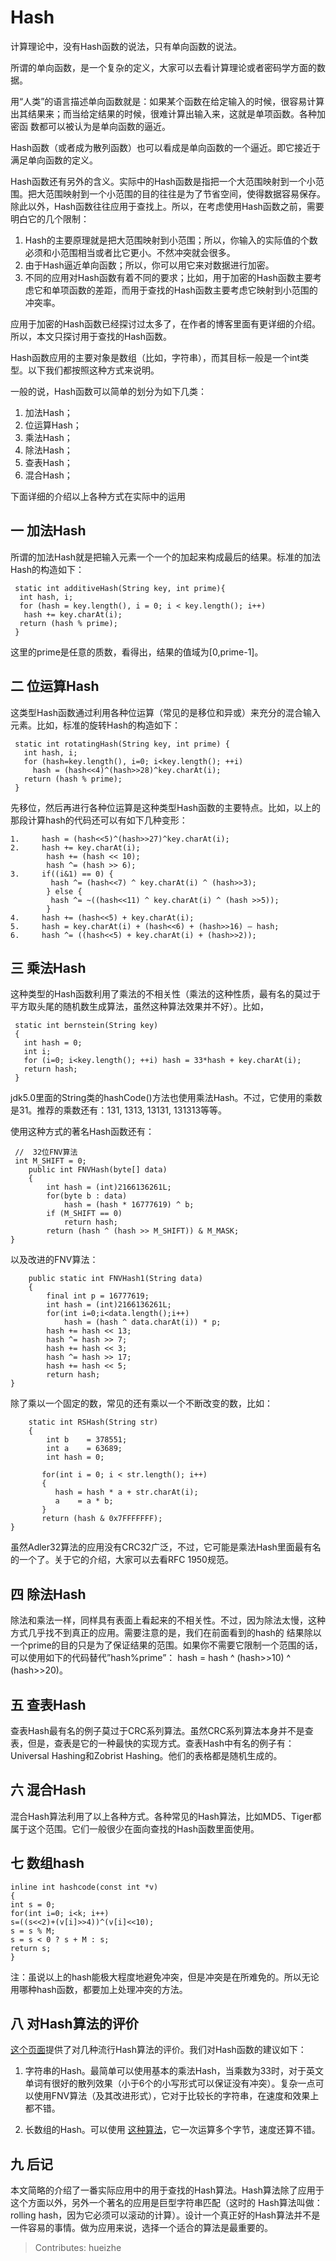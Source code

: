 # Hash

计算理论中，没有Hash函数的说法，只有单向函数的说法。

所谓的单向函数，是一个复杂的定义，大家可以去看计算理论或者密码学方面的数据。

用“人类”的语言描述单向函数就是：如果某个函数在给定输入的时候，很容易计算出其结果来；而当给定结果的时候，很难计算出输入来，这就是单项函数。各种加密函 数都可以被认为是单向函数的逼近。

Hash函数（或者成为散列函数）也可以看成是单向函数的一个逼近。即它接近于满足单向函数的定义。

 

Hash函数还有另外的含义。实际中的Hash函数是指把一个大范围映射到一个小范围。把大范围映射到一个小范围的目的往往是为了节省空间，使得数据容易保存。除此以外，Hash函数往往应用于查找上。所以，在考虑使用Hash函数之前，需要明白它的几个限制：

1. Hash的主要原理就是把大范围映射到小范围；所以，你输入的实际值的个数必须和小范围相当或者比它更小。不然冲突就会很多。
2. 由于Hash逼近单向函数；所以，你可以用它来对数据进行加密。
3. 不同的应用对Hash函数有着不同的要求；比如，用于加密的Hash函数主要考虑它和单项函数的差距，而用于查找的Hash函数主要考虑它映射到小范围的冲突率。

应用于加密的Hash函数已经探讨过太多了，在作者的博客里面有更详细的介绍。所以，本文只探讨用于查找的Hash函数。

Hash函数应用的主要对象是数组（比如，字符串），而其目标一般是一个int类型。以下我们都按照这种方式来说明。

一般的说，Hash函数可以简单的划分为如下几类：
1. 加法Hash；
2. 位运算Hash；
3. 乘法Hash；
4. 除法Hash；
5. 查表Hash；
6. 混合Hash；

下面详细的介绍以上各种方式在实际中的运用

## 一 加法Hash
所谓的加法Hash就是把输入元素一个一个的加起来构成最后的结果。标准的加法Hash的构造如下：
~~~
 static int additiveHash(String key, int prime){
  int hash, i;
  for (hash = key.length(), i = 0; i < key.length(); i++)
   hash += key.charAt(i);
  return (hash % prime);
 }
 ~~~
 这里的prime是任意的质数，看得出，结果的值域为[0,prime-1]。

## 二 位运算Hash
这类型Hash函数通过利用各种位运算（常见的是移位和异或）来充分的混合输入元素。比如，标准的旋转Hash的构造如下：
~~~
 static int rotatingHash(String key, int prime) {
   int hash, i;
   for (hash=key.length(), i=0; i<key.length(); ++i)
     hash = (hash<<4)^(hash>>28)^key.charAt(i);
   return (hash % prime);
 }
~~~
先移位，然后再进行各种位运算是这种类型Hash函数的主要特点。比如，以上的那段计算hash的代码还可以有如下几种变形：
~~~
1.     hash = (hash<<5)^(hash>>27)^key.charAt(i);
2.     hash += key.charAt(i);
        hash += (hash << 10);
        hash ^= (hash >> 6);
3.     if((i&1) == 0) {
         hash ^= (hash<<7) ^ key.charAt(i) ^ (hash>>3);
        } else {
         hash ^= ~((hash<<11) ^ key.charAt(i) ^ (hash >>5));
        }
4.     hash += (hash<<5) + key.charAt(i);
5.     hash = key.charAt(i) + (hash<<6) + (hash>>16) – hash;
6.     hash ^= ((hash<<5) + key.charAt(i) + (hash>>2));
~~~
## 三 乘法Hash
这种类型的Hash函数利用了乘法的不相关性（乘法的这种性质，最有名的莫过于平方取头尾的随机数生成算法，虽然这种算法效果并不好）。比如，
~~~
 static int bernstein(String key)
 {
   int hash = 0;
   int i;
   for (i=0; i<key.length(); ++i) hash = 33*hash + key.charAt(i);
   return hash;
 }
~~~
jdk5.0里面的String类的hashCode()方法也使用乘法Hash。不过，它使用的乘数是31。推荐的乘数还有：131, 1313, 13131, 131313等等。

使用这种方式的著名Hash函数还有：
~~~
 //  32位FNV算法
 int M_SHIFT = 0;
    public int FNVHash(byte[] data)
    {
        int hash = (int)2166136261L;
        for(byte b : data)
            hash = (hash * 16777619) ^ b;
        if (M_SHIFT == 0)
            return hash;
        return (hash ^ (hash >> M_SHIFT)) & M_MASK;
}
~~~
以及改进的FNV算法：
~~~
    public static int FNVHash1(String data)
    {
        final int p = 16777619;
        int hash = (int)2166136261L;
        for(int i=0;i<data.length();i++)
            hash = (hash ^ data.charAt(i)) * p;
        hash += hash << 13;
        hash ^= hash >> 7;
        hash += hash << 3;
        hash ^= hash >> 17;
        hash += hash << 5;
        return hash;
}
~~~
除了乘以一个固定的数，常见的还有乘以一个不断改变的数，比如：
~~~
    static int RSHash(String str)
    {
        int b    = 378551;
        int a    = 63689;
        int hash = 0;

       for(int i = 0; i < str.length(); i++)
       {
          hash = hash * a + str.charAt(i);
          a    = a * b;
       }
       return (hash & 0x7FFFFFFF);
}
~~~
虽然Adler32算法的应用没有CRC32广泛，不过，它可能是乘法Hash里面最有名的一个了。关于它的介绍，大家可以去看RFC 1950规范。

## 四 除法Hash

除法和乘法一样，同样具有表面上看起来的不相关性。不过，因为除法太慢，这种方式几乎找不到真正的应用。需要注意的是，我们在前面看到的hash的 结果除以一个prime的目的只是为了保证结果的范围。如果你不需要它限制一个范围的话，可以使用如下的代码替代”hash%prime”： hash = hash ^ (hash>>10) ^ (hash>>20)。

## 五 查表Hash
查表Hash最有名的例子莫过于CRC系列算法。虽然CRC系列算法本身并不是查表，但是，查表是它的一种最快的实现方式。查表Hash中有名的例子有：Universal Hashing和Zobrist Hashing。他们的表格都是随机生成的。

## 六 混合Hash
混合Hash算法利用了以上各种方式。各种常见的Hash算法，比如MD5、Tiger都属于这个范围。它们一般很少在面向查找的Hash函数里面使用。

## 七 数组hash
~~~
inline int hashcode(const int *v)
{
int s = 0;
for(int i=0; i<k; i++)
s=((s<<2)+(v[i]>>4))^(v[i]<<10);
s = s % M;
s = s < 0 ? s + M : s;
return s;
}
~~~
注：虽说以上的hash能极大程度地避免冲突，但是冲突是在所难免的。所以无论用哪种hash函数，都要加上处理冲突的方法。

## 八 对Hash算法的评价

 [这个页面](http://www.burtleburtle.net/bob/hash/doobs.html)提供了对几种流行Hash算法的评价。我们对Hash函数的建议如下：

1. 字符串的Hash。最简单可以使用基本的乘法Hash，当乘数为33时，对于英文单词有很好的散列效果（小于6个的小写形式可以保证没有冲突）。复杂一点可以使用FNV算法（及其改进形式），它对于比较长的字符串，在速度和效果上都不错。

2. 长数组的Hash。可以使用  [这种算法](http://burtleburtle.net/bob/c/lookup3.c)，它一次运算多个字节，速度还算不错。

## 九 后记

本文简略的介绍了一番实际应用中的用于查找的Hash算法。Hash算法除了应用于这个方面以外，另外一个著名的应用是巨型字符串匹配（这时的 Hash算法叫做：rolling hash，因为它必须可以滚动的计算）。设计一个真正好的Hash算法并不是一件容易的事情。做为应用来说，选择一个适合的算法是最重要的。

>Contributes: hueizhe
>
